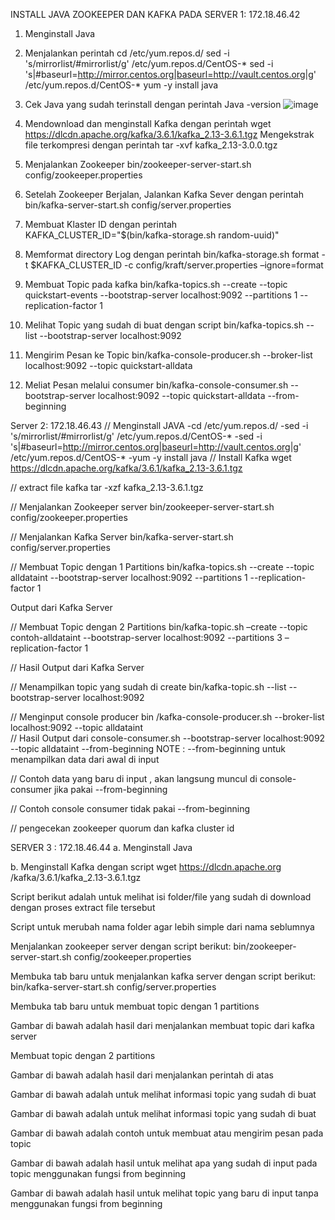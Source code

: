 INSTALL JAVA ZOOKEEPER DAN KAFKA PADA SERVER 1: 172.18.46.42
1.	Menginstall Java 
2.	Menjalankan perintah 
cd /etc/yum.repos.d/
sed -i 's/mirrorlist/#mirrorlist/g' /etc/yum.repos.d/CentOS-*
sed -i 's|#baseurl=http://mirror.centos.org|baseurl=http://vault.centos.org|g' /etc/yum.repos.d/CentOS-*
yum -y install java 
3.	Cek Java yang sudah terinstall dengan perintah
Java -version
 ![image](https://github.com/rizkycdel/rizkycdel/assets/154882606/7ad4c825-7d83-4619-acb2-dfb0696b0370)

4.	Mendownload dan menginstall Kafka dengan perintah
wget https://dlcdn.apache.org/kafka/3.6.1/kafka_2.13-3.6.1.tgz
Mengekstrak file terkompresi dengan perintah 
tar -xvf kafka_2.13-3.0.0.tgz
5.	Menjalankan Zookeeper
bin/zookeeper-server-start.sh config/zookeeper.properties
 

6.	Setelah Zookeeper Berjalan, Jalankan Kafka Sever dengan perintah
bin/kafka-server-start.sh config/server.properties
 

7.	Membuat Klaster ID dengan perintah
KAFKA_CLUSTER_ID="$(bin/kafka-storage.sh random-uuid)"
 
8.	Memformat directory Log dengan perintah
bin/kafka-storage.sh format -t $KAFKA_CLUSTER_ID -c config/kraft/server.properties –ignore=format
 
9.	Membuat Topic pada kafka
bin/kafka-topics.sh --create --topic quickstart-events --bootstrap-server localhost:9092 --partitions 1 --replication-factor 1
 
10.	Melihat Topic yang sudah di buat dengan script 
bin/kafka-topics.sh --list --bootstrap-server localhost:9092
 
11.	Mengirim Pesan ke Topic
bin/kafka-console-producer.sh --broker-list localhost:9092 --topic quickstart-alldata




12.	Meliat Pesan melalui consumer
bin/kafka-console-consumer.sh --bootstrap-server localhost:9092 --topic quickstart-alldata --from-beginning
 

 
Server 2: 172.18.46.43
// Menginstall JAVA
-cd /etc/yum.repos.d/
-sed -i 's/mirrorlist/#mirrorlist/g' /etc/yum.repos.d/CentOS-*
-sed -i 's|#baseurl=http://mirror.centos.org|baseurl=http://vault.centos.org|g' /etc/yum.repos.d/CentOS-*
-yum -y install java
// Install Kafka
wget https://dlcdn.apache.org/kafka/3.6.1/kafka_2.13-3.6.1.tgz
 
// extract file kafka
tar -xzf kafka_2.13-3.6.1.tgz
 

// Menjalankan Zookeeper server
bin/zookeeper-server-start.sh config/zookeeper.properties
 

// Menjalankan Kafka Server
bin/kafka-server-start.sh config/server.properties
 
// Membuat Topic dengan 1 Partitions
bin/kafka-topics.sh --create --topic alldataint --bootstrap-server localhost:9092 --partitions 1 --replication-factor 1
 
Output dari Kafka Server
 
// Membuat Topic dengan 2 Partitions
bin/kafka-topic.sh –create --topic contoh-alldataint --bootstrap-server localhost:9092 --partitions 3 –replication-factor 1 
 



// Hasil Output dari Kafka Server
 
// Menampilkan topic yang sudah di create
bin/kafka-topic.sh --list --bootstrap-server localhost:9092
 
// Menginput console producer
bin /kafka-console-producer.sh --broker-list localhost:9092 --topic alldataint  
// Hasil Output dari console-consumer.sh --bootstrap-server localhost:9092 --topic alldataint --from-beginning
NOTE : --from-beginning untuk menampilkan data dari awal di input
 
// Contoh data yang baru di input , akan langsung muncul di console-consumer jika pakai --from-beginning
 

// Contoh console consumer tidak pakai --from-beginning
 

// pengecekan zookeeper quorum dan kafka cluster id
 
 
SERVER 3 : 172.18.46.44
a.	Menginstall Java
 
 

b.	Menginstall Kafka dengan script
wget https://dlcdn.apache.org /kafka/3.6.1/kafka_2.13-3.6.1.tgz
 

Script berikut adalah untuk melihat isi folder/file yang sudah di download dengan proses extract file tersebut
 

Script untuk merubah nama folder agar lebih simple dari nama seblumnya
 

Menjalankan zookeeper server dengan script berikut:
bin/zookeeper-server-start.sh config/zookeeper.properties 
 

Membuka tab baru untuk menjalankan kafka server dengan script berikut:
bin/kafka-server-start.sh config/server.properties
 

Membuka tab baru untuk membuat topic dengan 1 partitions
 


Gambar di bawah adalah hasil dari menjalankan membuat topic dari kafka server
 

Membuat topic dengan 2 partitions
 

Gambar di bawah adalah hasil dari menjalankan perintah di atas
 

Gambar di bawah adalah untuk melihat informasi topic yang sudah di buat 
 

Gambar di bawah adalah untuk melihat informasi topic yang sudah di buat
 
Gambar di bawah adalah contoh untuk membuat atau mengirim pesan pada topic
 

Gambar di bawah adalah hasil untuk melihat apa yang sudah di input pada topic menggunakan fungsi from beginning
 

 

Gambar di bawah adalah hasil untuk melihat topic yang baru di input tanpa menggunakan fungsi from beginning
 


